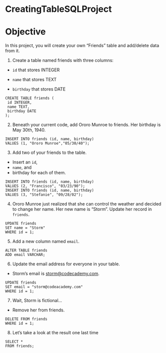 # CreatingTableSQLProject
Objective
=
In this project, you will create your own “Friends” table and add/delete data from it. 


1. Create a table named friends with three columns:

- `id` that stores INTEGER

- `name` that stores TEXT

- `birthday` that stores DATE
```
CREATE TABLE friends (
 id INTEGER,
 name TEXT,
 birthday DATE
);
```

2. Beneath your current code, add Ororo Munroe to friends. Her birthday is May 30th, 1940.

```
INSERT INTO friends (id, name, birthday)
VALUES (1, "Ororo Munroe","05/30/40");
```

3. Add two of your friends to the table. 

- Insert an `id`,
- `name`, and
- birthday for each of them.

```
INSERT INTO friends (id, name, birthday)
VALUES (2, "Francisco", "03/23/90");
INSERT INTO friends (id, name, birthday)
VALUES (3, "Stefanie", "09/28/02");
```

4. Ororo Munroe just realized that she can control the weather and decided to change her name. Her new name is “Storm”. Update her record in `friends`.

```
UPDATE friends
SET name = "Storm"
WHERE id = 1;
```

5. Add a new column named `email`.

```
ALTER TABLE friends
ADD email VARCHAR;
```

6. Update the email address for everyone in your table. 

- Storm’s email is storm@codecademy.com.

```
UPDATE friends
SET email = "storm@codeacademy.com"
WHERE id = 1;
```

7. Wait, Storm is fictional… 
- Remove her from friends.

```
DELETE FROM friends
WHERE id = 1;
```

8. Let’s take a look at the result one last time

```
SELECT *
FROM friends;
```



